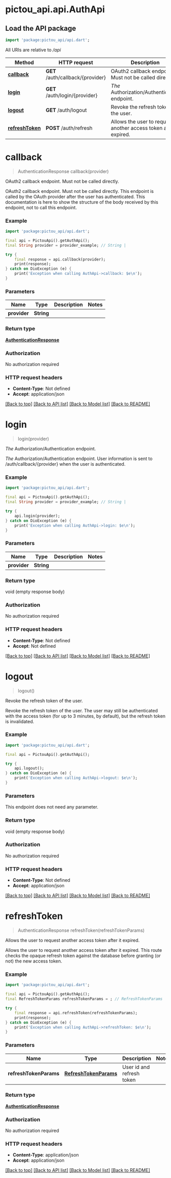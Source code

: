 # pictou_api.api.AuthApi

## Load the API package
```dart
import 'package:pictou_api/api.dart';
```

All URIs are relative to */api*

Method | HTTP request | Description
------------- | ------------- | -------------
[**callback**](AuthApi.md#callback) | **GET** /auth/callback/{provider} | OAuth2 callback endpoint. Must not be called directly.
[**login**](AuthApi.md#login) | **GET** /auth/login/{provider} | *The* Authorization/Authentication endpoint.
[**logout**](AuthApi.md#logout) | **GET** /auth/logout | Revoke the refresh token of the user.
[**refreshToken**](AuthApi.md#refreshtoken) | **POST** /auth/refresh | Allows the user to request another access token after it expired.


# **callback**
> AuthenticationResponse callback(provider)

OAuth2 callback endpoint. Must not be called directly.

OAuth2 callback endpoint. Must not be called directly.  This endpoint is called by the OAuth provider after the user has authenticated. This documentation is here to show the structure of the body received by this endpoint, not to call this endpoint.

### Example
```dart
import 'package:pictou_api/api.dart';

final api = PictouApi().getAuthApi();
final String provider = provider_example; // String | 

try {
    final response = api.callback(provider);
    print(response);
} catch on DioException (e) {
    print('Exception when calling AuthApi->callback: $e\n');
}
```

### Parameters

Name | Type | Description  | Notes
------------- | ------------- | ------------- | -------------
 **provider** | **String**|  | 

### Return type

[**AuthenticationResponse**](AuthenticationResponse.md)

### Authorization

No authorization required

### HTTP request headers

 - **Content-Type**: Not defined
 - **Accept**: application/json

[[Back to top]](#) [[Back to API list]](../README.md#documentation-for-api-endpoints) [[Back to Model list]](../README.md#documentation-for-models) [[Back to README]](../README.md)

# **login**
> login(provider)

*The* Authorization/Authentication endpoint.

*The* Authorization/Authentication endpoint.  User information is sent to /auth/callback/{provider} when the user is authenticated.

### Example
```dart
import 'package:pictou_api/api.dart';

final api = PictouApi().getAuthApi();
final String provider = provider_example; // String | 

try {
    api.login(provider);
} catch on DioException (e) {
    print('Exception when calling AuthApi->login: $e\n');
}
```

### Parameters

Name | Type | Description  | Notes
------------- | ------------- | ------------- | -------------
 **provider** | **String**|  | 

### Return type

void (empty response body)

### Authorization

No authorization required

### HTTP request headers

 - **Content-Type**: Not defined
 - **Accept**: Not defined

[[Back to top]](#) [[Back to API list]](../README.md#documentation-for-api-endpoints) [[Back to Model list]](../README.md#documentation-for-models) [[Back to README]](../README.md)

# **logout**
> logout()

Revoke the refresh token of the user.

Revoke the refresh token of the user. The user may still be authenticated with the access token (for up to 3 minutes, by default), but the refresh token is invalidated.

### Example
```dart
import 'package:pictou_api/api.dart';

final api = PictouApi().getAuthApi();

try {
    api.logout();
} catch on DioException (e) {
    print('Exception when calling AuthApi->logout: $e\n');
}
```

### Parameters
This endpoint does not need any parameter.

### Return type

void (empty response body)

### Authorization

No authorization required

### HTTP request headers

 - **Content-Type**: Not defined
 - **Accept**: application/json

[[Back to top]](#) [[Back to API list]](../README.md#documentation-for-api-endpoints) [[Back to Model list]](../README.md#documentation-for-models) [[Back to README]](../README.md)

# **refreshToken**
> AuthenticationResponse refreshToken(refreshTokenParams)

Allows the user to request another access token after it expired.

Allows the user to request another access token after it expired. This route checks the opaque refresh token against the database before granting (or not) the new access token.

### Example
```dart
import 'package:pictou_api/api.dart';

final api = PictouApi().getAuthApi();
final RefreshTokenParams refreshTokenParams = ; // RefreshTokenParams | User id and refresh token

try {
    final response = api.refreshToken(refreshTokenParams);
    print(response);
} catch on DioException (e) {
    print('Exception when calling AuthApi->refreshToken: $e\n');
}
```

### Parameters

Name | Type | Description  | Notes
------------- | ------------- | ------------- | -------------
 **refreshTokenParams** | [**RefreshTokenParams**](RefreshTokenParams.md)| User id and refresh token | 

### Return type

[**AuthenticationResponse**](AuthenticationResponse.md)

### Authorization

No authorization required

### HTTP request headers

 - **Content-Type**: application/json
 - **Accept**: application/json

[[Back to top]](#) [[Back to API list]](../README.md#documentation-for-api-endpoints) [[Back to Model list]](../README.md#documentation-for-models) [[Back to README]](../README.md)

